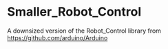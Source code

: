 Smaller_Robot_Control
=====================

A downsized version of the Robot_Control library from https://github.com/arduino/Arduino
